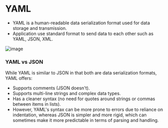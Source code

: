 # YAML
* YAML is a human-readable data serialization format used for data storage and transmission.
* Application use standard format to send data to each other such as YAML, JSON, XML.

![image](https://github.com/user-attachments/assets/923f1032-9fa6-4ca6-820c-15d3ddb4f91b)


### YAML vs JSON 
While YAML is similar to JSON in that both are data serialization formats, YAML offers:
  * Supports comments (JSON doesn't).
  * Supports multi-line strings and complex data types.
  * Has a cleaner syntax (no need for quotes around strings or commas between items in lists).
  * However, YAML's syntax can be more prone to errors due to reliance on indentation, whereas JSON is simpler and more rigid, which can sometimes make it more predictable in terms of parsing and handling.
